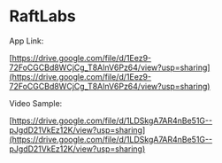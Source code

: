 # RaftLabs

App Link:

[https://drive.google.com/file/d/1Eez9-72FoCGCBd8WCjCg_T8AlnV6Pz64/view?usp=sharing](https://drive.google.com/file/d/1Eez9-72FoCGCBd8WCjCg_T8AlnV6Pz64/view?usp=sharing)

Video Sample:

[https://drive.google.com/file/d/1LDSkgA7AR4nBe51G--pJgdD21VkEz12K/view?usp=sharing](https://drive.google.com/file/d/1LDSkgA7AR4nBe51G--pJgdD21VkEz12K/view?usp=sharing)
